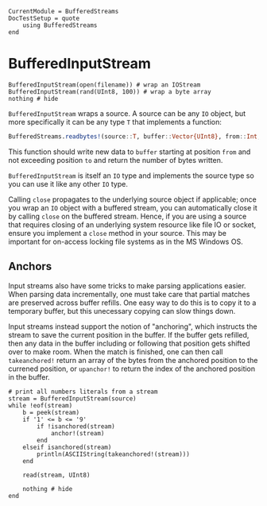 ```@meta
CurrentModule = BufferedStreams
DocTestSetup = quote
    using BufferedStreams
end
```
# BufferedInputStream

```@example
BufferedInputStream(open(filename)) # wrap an IOStream
BufferedInputStream(rand(UInt8, 100)) # wrap a byte array
nothing # hide
```

`BufferedInputStream` wraps a source. A source can be any `IO` object, but more
specifically it can be any type `T` that implements a function:
```julia
BufferedStreams.readbytes!(source::T, buffer::Vector{UInt8}, from::Int, to::Int)
```

This function should write new data to `buffer` starting at position `from` and
not exceeding position `to` and return the number of bytes written.

`BufferedInputStream` is itself an `IO` type and implements the source type so
you can use it like any other `IO` type.

Calling `close` propagates to the underlying source object if applicable; once
you wrap an `IO` object with a buffered stream, you can automatically close it
by calling `close` on the buffered stream. Hence, if you are using a source that
requires closing of an underlying system resource like file IO or socket, ensure
you implement a `close` method in your source. This may be important for
on-access locking file systems as in the MS Windows OS.

## Anchors

Input streams also have some tricks to make parsing applications easier. When
parsing data incrementally, one must take care that partial matches are
preserved across buffer refills. One easy way to do this is to copy it to a
temporary buffer, but this unecessary copying can slow things down.

Input streams instead support the notion of "anchoring", which instructs the
stream to save the current position in the buffer. If the buffer gets refilled,
then any data in the buffer including or following that position gets shifted
over to make room. When the match is finished, one can then call `takeanchored!`
return an array of the bytes from the anchored position to the currened
position, or `upanchor!` to return the index of the anchored position in the
buffer.

```@example
# print all numbers literals from a stream
stream = BufferedInputStream(source)
while !eof(stream)
    b = peek(stream)
    if '1' <= b <= '9'
        if !isanchored(stream)
            anchor!(stream)
        end
    elseif isanchored(stream)
        println(ASCIIString(takeanchored!(stream)))
    end

    read(stream, UInt8)

    nothing # hide
end
```
